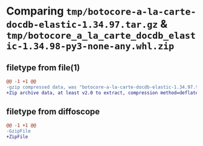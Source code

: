 # Comparing `tmp/botocore-a-la-carte-docdb-elastic-1.34.97.tar.gz` & `tmp/botocore_a_la_carte_docdb_elastic-1.34.98-py3-none-any.whl.zip`

## filetype from file(1)

```diff
@@ -1 +1 @@
-gzip compressed data, was "botocore-a-la-carte-docdb-elastic-1.34.97.tar", last modified: Fri May  3 01:04:42 2024, max compression
+Zip archive data, at least v2.0 to extract, compression method=deflate
```

## filetype from diffoscope

```diff
@@ -1 +1 @@
-GzipFile
+ZipFile
```

